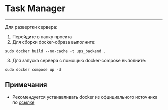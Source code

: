 # Task Manager

***
Для развертки сервера:  
1. Перейдите в папку проекта
2. Для сборки docker-образа выполните:
```
sudo docker build --no-cache -t ups_backend .
```
3. Для запуска сервера с помощью docker-compose выполните:
```
sudo docker compose up -d
```

## Примечания
* Рекомендуется устанавливать docker из офцициального источника
по [ссылке](https://docs.docker.com/engine/install/ubuntu/)
